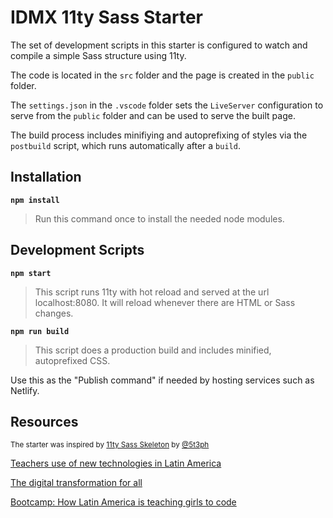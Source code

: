 # IDMX 11ty Sass Starter

The set of development scripts in this starter is configured to watch and compile a simple Sass structure using 11ty.

The code is located in the `src` folder and the page is created in the `public` folder.

The `settings.json` in the `.vscode` folder sets the `LiveServer` configuration to serve from the `public` folder and can be used to serve the built page.

The build process includes minifiying and autoprefixing of styles via the `postbuild` script, which runs automatically after a `build`.

## Installation

**`npm install`**

>Run this command once to install the needed node modules.

## Development Scripts

**`npm start`**

> This script runs 11ty with hot reload and served at the url localhost:8080. It will reload whenever there are HTML or Sass changes.

**`npm run build`**

> This script does a production build and includes minified, autoprefixed CSS.

Use this as the "Publish command" if needed by hosting services such as Netlify.

## Resources

<small>The starter was inspired by [11ty Sass Skeleton](https://github.com/5t3ph/11ty-sass-skeleton) by [@5t3ph](https://twitter.com/5t3ph)</small>

[Teachers use of new technologies in Latin America](https://www.oecd-ilibrary.org/sites/e1c0a802-en/index.html?itemId=/content/component/e1c0a802-en)

[The digital transformation for all](https://www.oecd-ilibrary.org/sites/e7a00fd6-en/index.html?itemId=/content/component/e7a00fd6-en#sect-70)

[Bootcamp: How Latin America is teaching girls to code](https://www.weforum.org/agenda/2017/03/these-latin-american-bootcamps-are-teaching-girls-to-code)